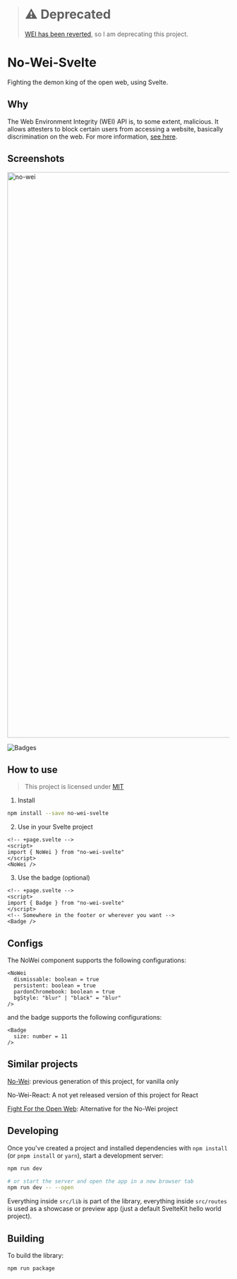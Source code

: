 > # ⚠️ Deprecated
> [WEI has been reverted](https://chromium-review.googlesource.com/c/chromium/src/+/5001989), so I am deprecating this project.

# No-Wei-Svelte

Fighting the demon king of the open web, using Svelte.

## Why

The Web Environment Integrity (WEI) API is, to some extent, malicious. It allows attesters to block certain users from accessing a website, basically discrimination on the web. For more information, [see here](https://www.fsf.org/blogs/community/web-environment-integrity-is-an-all-out-attack-on-the-free-internet).

## Screenshots

<img width="1280" alt="no-wei" src="https://github.com/Froxcey/no-wei-svelte/assets/51555391/5e3e3374-bac3-4068-8530-d39030178cd4">

![Badges](https://github.com/Froxcey/no-wei-svelte/assets/51555391/4a46fac6-da1a-456b-8ccb-8a11e0322635)


## How to use

> This project is licensed under [MIT](https://mit-license.org/)

1. Install

```bash
npm install --save no-wei-svelte
```

2. Use in your Svelte project

```svelte
<!-- +page.svelte -->
<script>
import { NoWei } from "no-wei-svelte"
</script>
<NoWei />
```

3. Use the badge (optional)

```svelte
<!-- +page.svelte -->
<script>
import { Badge } from "no-wei-svelte"
</script>
<!-- Somewhere in the footer or wherever you want -->
<Badge />
```

## Configs

The NoWei component supports the following configurations:

```svelte
<NoWei 
  dismissable: boolean = true
  persistent: boolean = true
  pardonChromebook: boolean = true
  bgStyle: "blur" | "black" = "blur"
/>
```

and the badge supports the following configurations:

```svelte
<Badge
  size: number = 11
/>
```

## Similar projects

[No-Wei](https://github.com/Froxcey/no-wei/): previous generation of this project, for vanilla only

No-Wei-React: A not yet released version of this project for React

[Fight For the Open Web](https://github.com/Young-Lord/fight-for-the-open-web): Alternative for the No-Wei project

## Developing

Once you've created a project and installed dependencies with `npm install` (or `pnpm install` or `yarn`), start a development server:

```bash
npm run dev

# or start the server and open the app in a new browser tab
npm run dev -- --open
```

Everything inside `src/lib` is part of the library, everything inside `src/routes` is used as a showcase or preview app (just a default SvelteKit hello world project).

## Building

To build the library:

```bash
npm run package
```
